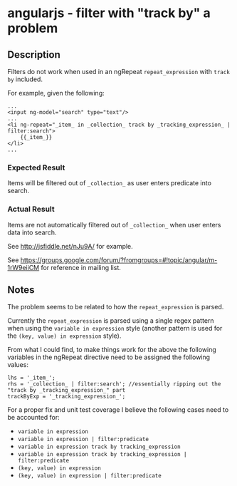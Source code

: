 # angularjs - filter with "track by" a problem

## Description 

Filters do not work when used in an ngRepeat ``repeat_expression`` with ``track by`` included.

For example, given the following:

	...
	<input ng-model="search" type="text"/>
	...
	<li ng-repeat="_item_ in _collection_ track by _tracking_expression_ | filter:search">
		{{_item_}}
	</li>
	...

### Expected Result
Items will be filtered out of ``_collection_`` as user enters predicate into search.

### Actual Result
Items are not automatically filtered out of ``_collection_`` when user enters data into search.

See <http://jsfiddle.net/nJu9A/> for example.

See <https://groups.google.com/forum/?fromgroups=#!topic/angular/m-1rW9eiiCM> for reference in mailing list.

## Notes

The problem seems to be related to how the ``repeat_expression`` is parsed.

Currently the ``repeat_expression`` is parsed using a single regex pattern when using the ``variable in expression`` style (another pattern is used for the ``(key, value) in expression`` style).

From what I could find, to make things work for the above the following variables in the ngRepeat directive need to be assigned the following values:

	lhs = '_item_';
    rhs = '_collection_ | filter:search'; //essentially ripping out the "track by _tracking_expression_" part
    trackByExp = '_tracking_expression_';

For a proper fix and unit test coverage I believe the following cases need to be accounted for:

* ``variable in expression``
* ``variable in expression | filter:predicate``
* ``variable in expression track by tracking_expression``
* ``variable in expression track by tracking_expression | filter:predicate``
* ``(key, value) in expression``
* ``(key, value) in expression | filter:predicate``
